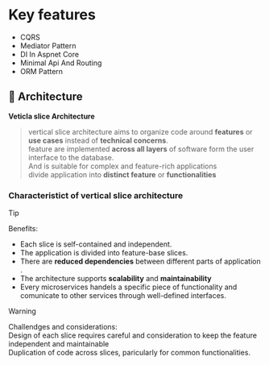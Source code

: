 # Key features

- CQRS
- Mediator Pattern
- DI In Aspnet Core
- Minimal Api And Routing
- ORM Pattern

## :rocket: Architecture

**Veticla slice Architecture**

> vertical slice architecture aims to organize code around **features** or **use cases** instead of **technical concerns**. <br />
> feature are implemented **across all layers** of software form the user interface to the database. <br />
> And is suitable for complex and feature-rich applications <br />
> divide application into **distinct feature** or **functionalities**

### Characteristict of vertical slice architecture

> [!TIP]
> Benefits:
> - Each slice is self-contained and independent.
> - The application is divided into feature-base slices.
> - There are **reduced dependencies** between different parts of application .
> - The architecture supports **scalability** and **maintainability**
> - Every microservices handels a specific piece of functionality and comunicate to other services through well-defined interfaces.

> [!WARNING]
> Challendges and considerations: <br />
> Design of each slice requires careful and consideration to keep the feature independent and maintainable <br />
> Duplication of code across slices, paricularly for common functionalities.
